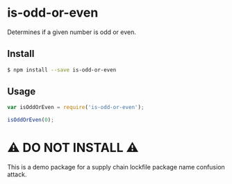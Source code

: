 # is-odd-or-even

Determines if a given number is odd or even.

## Install

```sh
$ npm install --save is-odd-or-even
```

## Usage

```js
var isOddOrEven = require('is-odd-or-even');

isOddOrEven(0);
```

# ⚠️ DO NOT INSTALL ⚠️

This is a demo package for a supply chain lockfile package name confusion attack.
